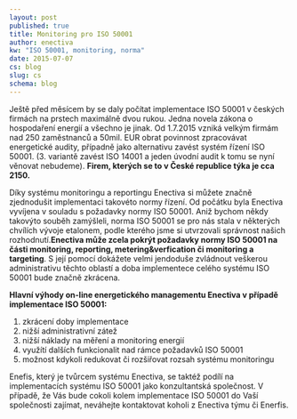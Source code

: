 ```yaml
---
layout: post
published: true
title: Monitoring pro ISO 50001
author: enectiva
kw: "ISO 50001, monitoring, norma"
date: 2015-07-07
cs: blog
slug: cs
schema: blog
---
```



Ještě před měsícem by se daly počítat implementace ISO 50001 v českých firmách na prstech maximálně dvou rukou. Jedna novela zákona o hospodaření energií a všechno je jinak. Od 1.7.2015 vzniká velkým firmám nad 250 zaměstnanců a 50mil. EUR obrat povinnost zpracovávat energetické audity, případně jako alternativu zavést systém řízení ISO 50001. (3. variantě zavést ISO 14001 a jeden úvodní audit k tomu se nyní věnovat nebudeme). **Firem, kterých se to v České republice týka je cca 2150.**

Díky systému monitoringu a reportingu Enectiva si můžete značně zjednodušit implementaci takovéto normy řízení. Od počátku byla Enectiva vyvíjena v souladu s požadavky normy ISO 50001. Aniž bychom někdy takovýto souběh zamýšleli, norma ISO 50001 se pro nás stala v některých chvílích vývoje etalonem, podle kterého jsme si utvrzovali správnost našich rozhodnutí.**Enectiva může zcela pokrýt požadavky normy ISO 50001 na části monitoring, reporting, metering&verfication či monitoring a targeting**. S její pomocí dokážete velmi jendoduše zvládnout veškerou administrativu těchto oblastí a doba implementece celého systému ISO 50001 bude značně zkrácena.

**Hlavní výhody on-line energetického managementu Enectiva v případě implementace ISO 50001:**

1. zkrácení doby implementace
2. nižší administrativní zátež
3. nižší náklady na měření a monitoring energií
4. využítí dalších funkcionalit nad rámce požadavků ISO 50001
5. možnost kdykoli redukovat či rozšiřovat rozsah systému monitoringu

Enefis, který je tvůrcem systému Enectiva, se taktéž podílí na implementacích systému ISO 50001 jako konzultantská společnost. V případě, že Vás bude cokoli kolem implementace ISO 50001 do Vaší společnosti zajímat, neváhejte kontaktovat koholi z Enectiva týmu či Enerfis.
